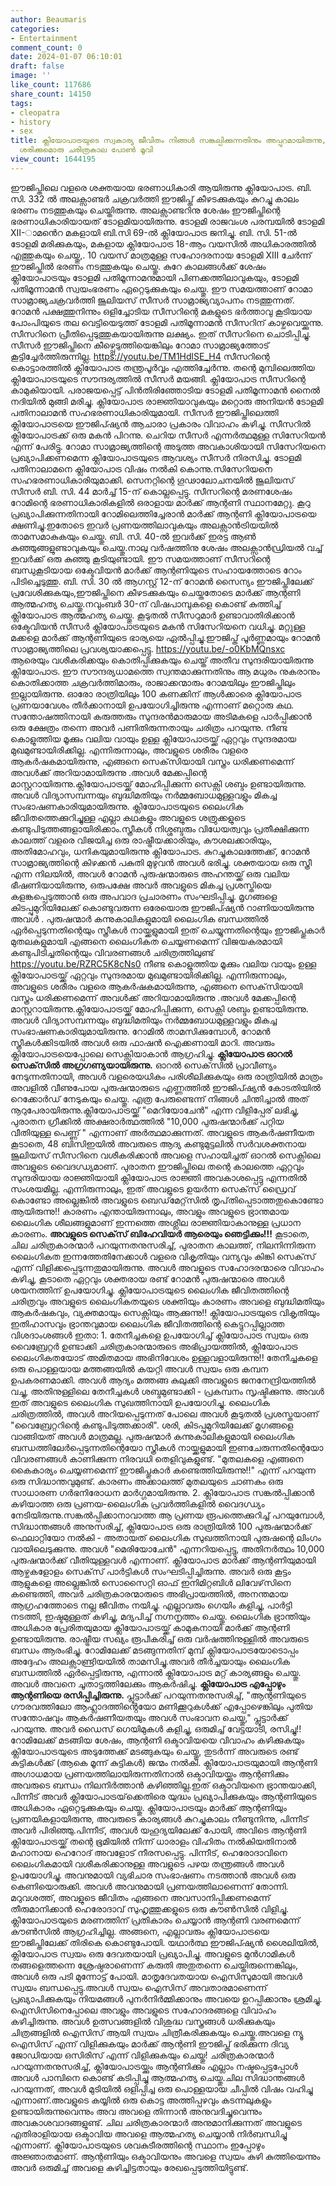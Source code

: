 ```yaml
---
author: Beaumaris
categories:
- Entertainment
comment_count: 0
date: 2024-01-07 06:10:01
draft: false
image: ''
like_count: 117686
share_count: 14150
tags:
- cleopatra
- history
- sex
title: ക്ലിയോപാട്രയുടെ സ്വകാര്യ ജീവിതം നിങ്ങൾ സങ്കല്പിക്കുന്നതിനും അപ്പുറമായിരുന്നു,
  ശരിക്കുമൊരു ചരിത്രകാല പോൺ മൂവി
view_count: 1644195
---
```


ഈജിപ്തിലെ വളരെ ശക്തയായ ഭരണാധികാരി ആയിരുന്നു ക്ലിയോപാട്ര. ബി. സി. 332 ൽ അലക്സാണ്ടർ ചക്രവർത്തി ഈജിപ്ത് കീഴടക്കുകയും കുറച്ചു കാലം ഭരണം നടത്തുകയും ചെയ്തിരുന്നു. അലക്സാണ്ടറിനു ശേഷം ഈജിപ്തിന്റെ ഭരണാധികാരിയായത് ടോളമിയായിരുന്നു. ടോളമി രാജവംശ പരമ്പയിൽ ടോളമി XII-ാമൻെറ മകളായി ബി.സി 69-ൽ ക്ലിയോപാട്ര ജനിച്ചു. ബി. സി. 51-ൽ ടോളമി മരിക്കുകയും, മകളായ ക്ലിയോപാട്ര 18-ആം വയസിൽ അധികാരത്തിൽ എത്തുകയും ചെയ്തു,. 10 വയസ്‌ മാത്രമുള്ള സഹോദരനായ ടോളമി XIII ചേർന്ന് ഈജിപ്തിൽ ഭരണം നടത്തുകയും ചെയ്തു. കുറേ കാലങ്ങൾക്ക് ശേഷം ക്ലിയോപാട്രയും ടോളമി പതിമൂന്നാമനുമായി പിണക്കത്തിലാവുകയും, ടോളമി പതിമൂന്നാമൻ സ്വയംഭരണം ഏറ്റെടുക്കുകയും ചെയ്തു. ഈ സമയത്താണ് റോമാ സാമ്രാജ്യചക്രവർത്തി ജൂലിയസ് സീസർ സാമ്രാജ്യവ്യാപനം നടത്തുന്നത്. റോമൻ പക്ഷത്തുനിന്നും ഒളിച്ചോടിയ സീസറിന്റെ മകളുടെ ഭർത്താവു കൂടിയായ പോംപിയുടെ തല വെട്ടിയെടുത്ത് ടോളമി പതിമൂന്നാമൻ സീസറിന് കാഴ്ചവെയ്ക്കുന്നു. സീസറിനെ പ്രീതിപ്പെടുത്തുകയായിരുന്നു ലക്ഷ്യം. ഇത് സീസറിനെ ചൊടിപ്പിച്ചു. സീസർ ഈജിപ്തിനെ കീഴ്പ്പെടുത്തിയെങ്കിലും റോമാ സാമ്രാജ്യത്തോട് കൂട്ടിച്ചേർത്തിരുന്നില്ല. https://youtu.be/TM1HdlSE_H4 സീസറിന്റെ കൊട്ടാരത്തിൽ ക്ലിയോപാട്ര തന്ത്രപൂർവ്വം എത്തിച്ചേർന്നു. തന്റെ മുമ്പിലെത്തിയ ക്ലിയോപാട്രയുടെ സൗന്ദര്യത്തിൽ സീസർ മയങ്ങി. ക്ലിയോപാട്ര സീസറിന്റെ കാമുകിയായി. പരാജയപ്പെട്ട് പിൻതിരിഞ്ഞോടിയ ടോളമി പതിമൂന്നാമൻ നൈൽ നദിയിൽ മുങ്ങി മരിച്ചു. ക്ലിയോപാട്ര രാജ്ഞിയാവുകയും മറ്റൊരു അനിയൻ ടോളമി പതിനാലാമൻ സഹഭരണാധികാരിയുമായി. സീസർ ഈജിപ്തിലെത്തി ക്ലിയോപാട്രയെ ഈജിപ്ഷ്യൻ ആചാരാ പ്രകാരം വിവാഹം കഴിച്ചു. സീസറിൽ ക്ലിയോപാട്രക്ക് ഒരു മകൻ പിറന്നു. ചെറിയ സീസർ എന്നർത്ഥമുള്ള സിസേറിയൻ എന്ന് പേരിട്ടു. റോമാ സാമ്രാജ്യത്തിന്റെ അടുത്ത അവകാശിയായി സിസേറിയനെ പ്രഖ്യാപിക്കണമെന്ന ക്ലിയോപാട്രയുടെ ആവശ്യം സീസർ നിരസിച്ചു. ടോളമി പതിനാലാമനെ ക്ലിയോപാട്ര വിഷം നൽകി കൊന്നു.സിസേറിയനെ സഹഭരണാധികാരിയുമാക്കി. സെനറ്റിന്റെ ഗൂഢാലോചനയിൽ ജൂലിയസ് സീസർ ബി. സി. 44 മാർച്ച് 15-ന് കൊല്ലപ്പെട്ടു. സീസറിന്റെ മരണശേഷം റോമിന്റെ ഭരണാധികാരികളിൽ ഒരാളായ മാർക്ക് ആന്റണി സ്ഥാനമേറ്റു. കൂറു പ്രഖ്യാപിക്കുന്നതിനായി റോമിലെത്തിച്ചേരാൻ മാർക്ക് ആന്റണി ക്ലിയോപാട്രയെ ക്ഷണിച്ചു.ഇതോടെ ഇവർ പ്രണയത്തിലാവുകയും അലക്സാൻട്രിയയിൽ താമസമാകുകയും ചെയ്തു. ബി. സി. 40-ൽ ഇവർക്ക് ഇരട്ട ആൺ കുഞ്ഞുങ്ങളുണ്ടാവുകയും ചെയ്തു.നാലു വർഷത്തിനു ശേഷം അലക്സാൻഡ്രിയൽ വച്ച് ഇവർക്ക് ഒരു കുഞ്ഞു കൂടിയുണ്ടായി. ഈ സമയത്താണ് സീസറിന്റെ ബന്ധുകൂടിയായ ഒക്ടേവിയൻ മാർക്ക് ആന്റണിയുടെ സഹായത്തോടെ റോം പിടിച്ചെടുത്തു. ബി. സി. 30 ൽ ആഗസ്റ്റ് 12-ന് റോമൻ സൈന്യം ഈജിപ്തിലേക്ക് പ്രവേശിക്കുകയും,ഈജിപ്തിനെ കീഴടക്കുകയും ചെയ്തതോടെ മാർക്ക് ആന്റണി ആത്മഹത്യ ചെയ്തു.നവുംബർ 30-ന് വിഷപാമ്പുകളെ കൊണ്ട് കുത്തിച്ച് ക്ലിയോപാട്ര ആത്മഹത്യ ചെയ്തു. കൂടുതൽ സീസറുമാർ ഉണ്ടാവാതിരിക്കാൻ ഒക്ടേവിയൻ സീസർ ക്ലിയോപാട്രയുടെ മകൻ സിസേറിയനെ വധിച്ചു. മറ്റുള്ള മക്കളെ മാർക്ക് ആന്റണിയുടെ ഭാര്യയെ ഏൽപ്പിച്ചു.ഈജിപ്ത് പൂർണ്ണമായും റോമൻ സാമ്രാജ്യത്തിലെ പ്രവശ്യയാക്കപ്പെട്ടു. https://youtu.be/-o0KbMQnsxc ആരെയും വശീകരിക്കയും കൊതിപ്പിക്കുകയും ചെയ്ത് അതീവ സുന്ദരിയായിരുന്നു ക്ലിയോപാട്ര. ഈ സൗന്ദര്യധാമത്തെ സ്വന്തമാക്കുന്നതിനും ആ മധുരം നുകരാനും കൊതിക്കാത്ത ചക്രവർത്തിമാരും, രാജാക്കന്മാരും റോമയിലും ഈജിപ്തിലും ഇല്ലായിരുന്നു. ഓരോ രാത്രിയിലും 100 കണക്കിന് ആൾക്കാരെ ക്ലിയോപാട്ര പ്രണയാവേശം തീർക്കാനായി ഉപയോഗിച്ചിരുന്നു എന്നാണ് മറ്റൊരു കഥ. സന്തോഷത്തിനായി കരുത്തരും സുന്ദരൻമാരുമായ അടിമകളെ പാർപ്പിക്കാൻ ഒരു ക്ഷേത്രം തന്നെ അവർ പണിതിരുന്നതായും ചരിത്രം പറയുന്നു. നീണ്ട കൊളുത്തിയ മൂക്കും വലിയ വായും ഉള്ള ക്ലിയോപാട്രയ്ക്ക് ഏറ്റവും സുന്ദരമായ മുഖമുണ്ടായിരിക്കില്ല. എന്നിരുന്നാലും, അവളുടെ ശരീരം വളരെ ആകർഷകമായിരുന്നു, എങ്ങനെ സെക്‌സിയായി വസ്ത്രം ധരിക്കണമെന്ന് അവൾക്ക് അറിയാമായിരുന്നു .അവൾ മേക്കപ്പിന്റെ മാസ്റ്ററായിരുന്നു.ക്ലിയോപാട്രയ്ക്ക് മോഹിപ്പിക്കുന്ന സെക്സി ശബ്ദം ഉണ്ടായിരുന്നു. അവൾ വിദ്യാസമ്പന്നയും ബുദ്ധിമതിയും നർമ്മബോധമുള്ളവളും മികച്ച സംഭാഷണകാരിയുമായിരുന്നു. ക്ലിയോപാട്രയുടെ ലൈംഗിക ജീവിതത്തെക്കുറിച്ചുള്ള എല്ലാ കഥകളും അവളുടെ ശത്രുക്കളുടെ കണ്ടുപിടുത്തങ്ങളായിരിക്കാം.സ്ത്രീകൾ നിശ്ശബ്ദരും വിധേയത്വവും പ്രതീക്ഷിക്കുന്ന കാലത്ത് വളരെ വിജയിച്ച ഒരു രാഷ്ട്രീയക്കാരിയും, കൗശലക്കാരിയും, അതിമോഹവും, ധനികയുമായിരുന്നു ക്ലിയോപാട്ര. കുറച്ചുകാലത്തേക്ക്, റോമൻ സാമ്രാജ്യത്തിന്റെ കിഴക്കൻ പകുതി മുഴുവൻ അവൾ ഭരിച്ചു. ശക്തയായ ഒരു സ്ത്രീ എന്ന നിലയിൽ, അവൾ റോമൻ പുരുഷന്മാരുടെ അഹന്തയ്ക്ക് ഒരു വലിയ ഭീഷണിയായിരുന്നു, ഒരുപക്ഷേ അവർ അവളുടെ മികച്ച പ്രശസ്തിയെ കളങ്കപ്പെടുത്താൻ ഒരു അപവാദ പ്രചാരണം സംഘടിപ്പിച്ചു. മൃഗങ്ങളെ കിടപ്പുമുറിയിലേക്ക് കൊണ്ടുവരുന്ന ഒരേയൊരു ഈജിപ്ഷ്യൻ റാണിയായിരുന്നു അവൾ . പുരുഷന്മാർ കന്നുകാലികളുമായി ലൈംഗിക ബന്ധത്തിൽ ഏർപ്പെടുന്നതിന്റെയും സ്ത്രീകൾ നായ്ക്കളുമായി ഇത് ചെയ്യുന്നതിന്റെയും ഈജിപ്തുകാർ മുതലകളുമായി എങ്ങനെ ലൈംഗികത ചെയ്യണമെന്ന് വിജയകരമായി കണ്ടുപിടിച്ചതിന്റെയും വിവരണങ്ങൾ ചരിത്രത്തിലുണ്ട് https://youtu.be/RZRC5K8cNs0 നീണ്ട കൊളുത്തിയ മൂക്കും വലിയ വായും ഉള്ള ക്ലിയോപാട്രയ്ക്ക് ഏറ്റവും സുന്ദരമായ മുഖമുണ്ടായിരിക്കില്ല. എന്നിരുന്നാലും, അവളുടെ ശരീരം വളരെ ആകർഷകമായിരുന്നു, എങ്ങനെ സെക്‌സിയായി വസ്ത്രം ധരിക്കണമെന്ന് അവൾക്ക് അറിയാമായിരുന്നു .അവൾ മേക്കപ്പിന്റെ മാസ്റ്ററായിരുന്നു.ക്ലിയോപാട്രയ്ക്ക് മോഹിപ്പിക്കുന്ന, സെക്സി ശബ്ദം ഉണ്ടായിരുന്നു. അവൾ വിദ്യാസമ്പന്നയും ബുദ്ധിമതിയും നർമ്മബോധമുള്ളവളും മികച്ച സംഭാഷണകാരിയുമായിരുന്നു. റോമിൽ താമസിക്കുമ്പോൾ, റോമൻ സ്ത്രീകൾക്കിടയിൽ അവൾ ഒരു ഫാഷൻ ഐക്കണായി മാറി. അവരും ക്ലിയോപാട്രയെപ്പോലെ സെക്സിയാകാൻ ആഗ്രഹിച്ചു. **ക്ലിയോപാട്ര ഓറൽ സെക്‌സിൽ അഗ്രഗണ്യയായിരുന്നു.** ഓറൽ സെക്‌സിൽ പ്രാവീണ്യം നേടുന്നതിനായി, അവൾ വളരെയധികം പരിശീലിക്കുകയും ഒരു രാത്രിയിൽ മാത്രം അവളിൽ വീണുപോയ പുരുഷന്മാരുടെ എണ്ണത്തിൽ ഈജിപ്ഷ്യൻ കോടതിയിൽ റെക്കോർഡ് നേടുകയും ചെയ്തു. എത്ര പേരുണ്ടെന്ന് നിങ്ങൾ ചിന്തിച്ചാൽ അത് നൂറുപേരായിരുന്നു.ക്ലിയോപാട്രയ്ക്ക് "മെറിയോചേൻ" എന്ന വിളിപ്പേര് ലഭിച്ചു, പുരാതന ഗ്രീക്കിൽ അക്ഷരാർത്ഥത്തിൽ "10,000 പുരുഷന്മാർക്ക് പറ്റിയ വീതിയുള്ള പെണ്ണ് " എന്നാണ് അർത്ഥമാക്കുന്നത്. അവളുടെ ആകർഷണീയത കൂടാതെ, 48 ബിസിഇയിൽ അവരുടെ ആദ്യ കണ്ടുമുട്ടലിൽ സർവശക്തനായ ജൂലിയസ് സീസറിനെ വശീകരിക്കാൻ അവളെ സഹായിച്ചത് ഓറൽ സെക്സിലെ അവളുടെ വൈദഗ്ധ്യമാണ്. പുരാതന ഈജിപ്തിലെ തന്റെ കാലത്തെ ഏറ്റവും സുന്ദരിയായ രാജ്ഞിയായി ക്ലിയോപാട്ര രാജ്ഞി അവകാശപ്പെട്ടു എന്നതിൽ സംശയമില്ല. എന്നിരുന്നാലും, ഇത് അവളുടെ ഉയർന്ന സെക്‌സ് ഡ്രൈവ് കൊണ്ടോ അല്ലെങ്കിൽ അവളുടെ ബെഡ്‌മേറ്റ്‌സിൽ തൃപ്‌തിപ്പെടാത്തതുകൊണ്ടോ ആയിരുന്നു!! കാരണം എന്തായിരുന്നാലും, അവളും അവളുടെ ഭ്രാന്തമായ ലൈംഗിക ശീലങ്ങളുമാണ് ഇന്നത്തെ അശ്ലീല രാജ്ഞിയാകാനുള്ള പ്രധാന കാരണം. **അവളുടെ സെക്‌സ് ബിഹേവിയർ ആരെയും ഞെട്ടിക്കും!!!** കൂടാതെ, ചില ചരിത്രകാരന്മാർ പറയുന്നതനുസരിച്ച്, പുരാതന കാലത്ത്, നിലനിന്നിരുന്ന ലൈംഗികത ഇന്നത്തേതിനേക്കാൾ വളരെ വികൃതിയും വന്യവും കിങ്കി സെക്‌സ് എന്ന് വിളിക്കപ്പെടുന്നതുമായിരുന്നു. അവൾ അവളുടെ സഹോദരന്മാരെ വിവാഹം കഴിച്ചു, കൂടാതെ ഏറ്റവും ശക്തരായ രണ്ട് റോമൻ പുരുഷന്മാരെ അവൾ ശയനത്തിന് ഉപയോഗിച്ചു. ക്ലിയോപാട്രയുടെ ലൈംഗിക ജീവിതത്തിന്റെ ചരിത്രവും അവളുടെ ലൈംഗികതയുടെ ശക്തിയും കാരണം അവളെ ബുദ്ധിമതിയും ആകർഷകവും, വ്യക്തമായും സെക്സിയും ആക്കുന്നു!! ക്ലിയോപാട്രയുടെ വികൃതിയും ഇതിഹാസവും ഭ്രാന്തവുമായ ലൈംഗിക ജീവിതത്തിന്റെ കെട്ടുറപ്പില്ലാത്ത വിശദാംശങ്ങൾ ഇതാ: 1\. തേനീച്ചകളെ ഉപയോഗിച്ച് ക്ലിയോപാട്ര സ്വയം ഒരു വൈബ്രേറ്റർ ഉണ്ടാക്കി ചരിത്രകാരന്മാരുടെ അഭിപ്രായത്തിൽ, ക്ലിയോപാട്ര ലൈംഗികതയോട് അമിതമായ അഭിനിവേശം ഉള്ളവളായിരുന്നു!! തേനീച്ചകളെ ഒരു പൊള്ളയായ മത്തങ്ങയിൽ കയറ്റി അവൾ സ്വയം ഒരു കമ്പന ഉപകരണമാക്കി. അവൾ ആദ്യം മത്തങ്ങ കുലുക്കി അവളുടെ ജനനേന്ദ്രിയത്തിൽ വച്ചു, അതിനുള്ളിലെ തേനീച്ചകൾ ശബ്ദമുണ്ടാക്കി - പ്രകമ്പനം സൃഷ്ടിക്കുന്നു. അവൾ ഇത് അവളുടെ ലൈംഗിക സുഖത്തിനായി ഉപയോഗിച്ചു. ലൈംഗിക ചരിത്രത്തിൽ, അവൾ അറിയപ്പെടുന്നത് പോലെ അവൾ കൂടുതൽ പ്രശസ്തയാണ് "വൈബ്രേറ്ററിന്റെ കണ്ടുപിടുത്തക്കാരി". ശരി, കിടപ്പുമുറിയിലേക്ക് മൃഗങ്ങളെ വാങ്ങിയത് അവൾ മാത്രമല്ല. പുരുഷന്മാർ കന്നുകാലികളുമായി ലൈംഗിക ബന്ധത്തിലേർപ്പെടുന്നതിന്റെയോ സ്ത്രീകൾ നായ്ക്കളുമായി ഇണചേരുന്നതിന്റെയോ വിവരണങ്ങൾ കാണിക്കുന്ന നിരവധി തെളിവുകളുണ്ട്. "മുതലകളെ എങ്ങനെ കൈകാര്യം ചെയ്യണമെന്ന് ഈജിപ്തുകാർ കണ്ടെത്തിയിരുന്നു!!" എന്ന് പറയുന്ന ഒരു സിദ്ധാന്തവുമുണ്ട്. കാരണം അക്കാലത്ത് മുതലയുടെ ചാണകം ഒരു സാധാരണ ഗർഭനിരോധന മാർഗ്ഗമായിരുന്നു. 2\. ക്ലിയോപാട്ര സങ്കൽപ്പിക്കാൻ കഴിയാത്ത ഒരു പ്രണയ-ലൈംഗിക പ്രവർത്തികളിൽ വൈദഗ്ധ്യം നേടിയിരുന്നു.സങ്കൽപ്പിക്കാനാവാത്ത ആ പ്രണയ രൂപത്തെക്കുറിച്ച് പറയുമ്പോൾ, സിദ്ധാന്തങ്ങൾ അനുസരിച്ച്, ക്ലിയോപാട്ര ഒരു രാത്രിയിൽ 100 ​​പുരുഷന്മാർക്ക് ഫെലാറ്റിയോ നൽകി - അതായത് ലൈംഗിക സുഖത്തിനായി പുരുഷന്റെ ലിംഗം വായിലെടുക്കുന്നു. അവൾ "മെരിയോചേൻ" എന്നറിയപ്പെട്ടു, അതിനർത്ഥം 10,000 പുരുഷന്മാർക്ക് വീതിയുള്ളവൾ എന്നാണ്. ക്ലിയോപാട്ര മാർക്ക് ആന്റണിയുമായി ആഴ്ചകളോളം സെക്‌സ് പാർട്ടികൾ സംഘടിപ്പിച്ചിരുന്നു. അവർ ഒരു കൂട്ടം ആളുകളെ അല്ലെങ്കിൽ സൊസൈറ്റി ഓഫ് ഇനിമിറ്റബിൾ ലിവേഴ്‌സിനെ കണ്ടെത്തി, അവർ ചരിത്രകാരന്മാരുടെ അഭിപ്രായത്തിൽ, അനന്തമായ ആഗ്രഹത്തോടെ നല്ല ജീവിതം നയിച്ചു. എല്ലാവരും ഗെയിം കളിച്ചു, പാർട്ടി നടത്തി, ഇഷ്ടമുള്ളത് കഴിച്ചു, മദ്യപിച്ച് നഗ്നനൃത്തം ചെയ്തു. ലൈംഗിക ഭ്രാന്തിയും അധികാര പ്രേരിതയുമായ ക്ലിയോപാട്രയ്ക്ക് കാമുകനായി മാർക്ക് ആന്റണി ഉണ്ടായിരുന്നു. രാഷ്ട്രീയ സഖ്യം രൂപീകരിച്ച് ഒരു വർഷത്തിനുള്ളിൽ അവരുടെ ബന്ധം ആരംഭിച്ചു. റോമിലേക്ക് മടങ്ങുന്നതിന് മുമ്പ് ക്ലിയോപാട്രയോടൊപ്പം അദ്ദേഹം അലക്സാണ്ട്രിയയിൽ താമസിച്ചു.അവർ തീർച്ചയായും ലൈംഗിക ബന്ധത്തിൽ ഏർപ്പെട്ടിരുന്നു, എന്നാൽ ക്ലിയോപാട്ര മറ്റ് കാര്യങ്ങളും ചെയ്തു. അവൾ അവനെ ചൂതാട്ടത്തിലേക്കും ആകർഷിച്ചു. **ക്ലിയോപാട്ര എപ്പോഴും ആന്റണിയെ രസിപ്പിച്ചിരുന്നു.** പ്ലൂട്ടാർക്ക് പറയുന്നതനുസരിച്ച്, "ആന്റണിയുടെ ഗൗരവത്തിലോ ആഹ്ലാദത്തിൻ്റെയോ മണിക്കൂറുകൾക്ക് എപ്പോഴെങ്കിലും പുതിയ സന്തോഷവും ആകർഷണീയതയും അവൾ സംഭാവന ചെയ്തു," പ്ലൂട്ടാർക്ക് പറയുന്നു. അവർ ഡൈസ് ഗെയിമുകൾ കളിച്ചു, ഒരുമിച്ച് വേട്ടയാടി, രസിച്ചു!! റോമിലേക്ക് മടങ്ങിയ ശേഷം, ആന്റണി ഒക്ടാവിയയെ വിവാഹം കഴിക്കുകയും ക്ലിയോപാട്രയുടെ അടുത്തേക്ക് മടങ്ങുകയും ചെയ്തു, തുടർന്ന് അവരുടെ രണ്ട് കുട്ടികൾക്ക് (ആകെ മൂന്ന് കുട്ടികൾ) ജന്മം നൽകി. ക്ലിയോപാട്രയുമായി ആന്റണി അഗാധമായ പ്രണയത്തിലായിരുന്നതിനാൽ ഒക്ടാവിയയ്ക്കും ആന്റണിക്കും അവരുടെ ബന്ധം നിലനിർത്താൻ കഴിഞ്ഞില്ല.ഇത് ഒക്ടാവിയനെ ഭ്രാന്തയാക്കി, പിന്നീട് അവർ ക്ലിയോപാട്രയ്‌ക്കെതിരെ യുദ്ധം പ്രഖ്യാപിക്കുകയും ആന്റണിയുടെ അധികാരം ഏറ്റെടുക്കുകയും ചെയ്തു. ക്ലിയോപാട്രയും മാർക്ക് ആന്റണിയും പ്രണയികളായിരുന്നു, അവരുടെ കാര്യങ്ങൾ കുറച്ചുകാലം നീണ്ടുനിന്നു, പിന്നീട് അവർ പിരിഞ്ഞു.പിന്നീട്, അവൾ യഹൂദ്യയിലേക്ക് പോയി, അവിടെ ആന്റണി ക്ലിയോപാട്രയ്ക്ക് തന്റെ ഭൂമിയിൽ നിന്ന് ധാരാളം വിഹിതം നൽകിയതിനാൽ മഹാനായ ഹെറോദ് അവളോട് നീരസപ്പെട്ടു. പിന്നീട്, ഹെരോദാവിനെ ലൈംഗികമായി വശീകരിക്കാനുള്ള അവളുടെ പഴയ തന്ത്രങ്ങൾ അവൾ ഉപയോഗിച്ചു. അവനുമായി വ്യഭിചാര സംഭാഷണം നടത്താൻ അവൾ ഒരു കെണിയൊരുക്കി. അവൾ അവനുമായി പ്രണയത്തിലാണെന്ന് തോന്നി. മറുവശത്ത്, അവളുടെ ജീവിതം എങ്ങനെ അവസാനിപ്പിക്കണമെന്ന് തീരുമാനിക്കാൻ ഹെരോദാവ് സുഹൃത്തുക്കളുടെ ഒരു കൗൺസിൽ വിളിച്ചു. ക്ലിയോപാട്രയുടെ മരണത്തിന് പ്രതികാരം ചെയ്യാൻ ആന്റണി വരണമെന്ന് കൗൺസിൽ ആഗ്രഹിച്ചില്ല. അങ്ങനെ, എല്ലാവരും ക്ലിയോപാട്രയെ ഈജിപ്തിലേക്ക് തിരികെ കൊണ്ടുപോയി. യഥാർത്ഥ ഈജിപ്ഷ്യൻ ശൈലിയിൽ, ക്ലിയോപാട്ര സ്വയം ഒരു ദേവതയായി പ്രഖ്യാപിച്ചു. അവളുടെ മുൻഗാമികൾ തങ്ങളെത്തന്നെ ശ്രേഷ്ഠരാണെന്ന് കരുതി അതുതന്നെ ചെയ്തിരുന്നെങ്കിലും, അവൾ ഒരു പടി മുന്നോട്ട് പോയി. മാതൃദേവതയായ ഐസിസുമായി അവൾ സ്വയം ബന്ധപ്പെട്ടു.അവൾ സ്വയം ഐസിസ് അവതാരമാണെന്ന് പ്രഖ്യാപിക്കുകയും നിയമങ്ങൾ പുനർനിർമ്മിക്കാനും അവയെ ഉറപ്പിക്കാനും ശ്രമിച്ചു. ഐസിസിനെപ്പോലെ അവളും അവളുടെ സഹോദരങ്ങളെ വിവാഹം കഴിച്ചിരുന്നു. അവൾ ഉത്സവങ്ങളിൽ വിശുദ്ധ വസ്ത്രങ്ങൾ ധരിക്കുകയും ചിത്രങ്ങളിൽ ഐസിസ് ആയി സ്വയം ചിത്രീകരിക്കുകയും ചെയ്തു.അവളെ ന്യൂ ഐസിസ് എന്ന് വിളിക്കുകയും മാർക്ക് ആന്റണി ഈജിപ്ത് ഭരിക്കുന്ന ദിവ്യ ജോഡിയായ ഒസിരിസ് എന്ന് വിളിക്കുകയും ചെയ്തു! ചരിത്രകാരന്മാർ പറയുന്നതനുസരിച്ച്, ക്ലിയോപാട്രയ്ക്കും ആന്റണിക്കും എല്ലാം നഷ്ടപ്പെട്ടപ്പോൾ അവൾ പാമ്പിനെ കൊണ്ട് കടിപ്പിച്ചു ആത്മഹത്യ ചെയ്തു.ചില സിദ്ധാന്തങ്ങൾ പറയുന്നത്, അവൾ മുടിയിൽ ഒളിപ്പിച്ച ഒരു പൊള്ളയായ ചീപ്പിൽ വിഷം വഹിച്ചു എന്നാണ്.അവളുടെ കയ്യിൽ ഒരു കൊട്ട അത്തിപ്പഴവും കടന്നലുകളും ഉണ്ടായിരുന്നുവെന്നും അവ അവളെ തിന്നാൻ അനുവദിച്ചുവെന്നും അവകാശവാദങ്ങളുണ്ട്. ചില ചരിത്രകാരന്മാർ അനുമാനിക്കുന്നത് അവളുടെ എതിരാളിയായ ഒക്ടാവിയ അവളെ ആത്മഹത്യ ചെയ്യാൻ നിർബന്ധിച്ചു എന്നാണ്. ക്ലിയോപാട്രയുടെ ശവകുടീരത്തിന്റെ സ്ഥാനം ഇപ്പോഴും അജ്ഞാതമാണ്. ആന്റണിയും ഒക്ടാവിയനും അവളെ സ്വയം കുഴി കുത്തിയെന്നും അവർ ഒരുമിച്ച് അവളെ കുഴിച്ചിട്ടതായും രേഖപ്പെടുത്തിയിട്ടുണ്ട്.